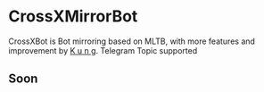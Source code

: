 # CrossXMirrorBot
CrossXBot is Bot mirroring based on MLTB, with more features and improvement by [K u n g](https://github.com/gudmeong). Telegram Topic supported

## Soon
